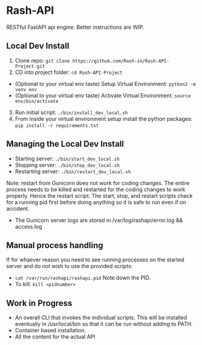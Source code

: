 # Rash-API
RESTful FastAPI api engine. Better instructions are WIP.

## Local Dev Install
1) Clone repo: `git clone https://github.com/Rash-in/Rash-API-Project.git`
2) CD into project folder: `cd Rash-API-Project`
- (Optional to your virtual env taste) Setup Virtual Environment: `python3 -m venv env`
- (Optional to your virtual env taste) Activate Virtual Environment: `source env/bin/activate`
3) Run initial script: `./bin/install_dev_local.sh`
4) From inside your virtual environment setup install the python packages: `pip install -r requirements.txt`

## Managing the Local Dev Install
- Starting server: `./bin/start_dev_local.sh`
- Stopping server: `./bin/stop_dev_local.sh`
- Restarting server: `./bin/restart_dev_local.sh`

Note: restart from Gunicorn does not work for coding changes. The entire process needs to be killed and restarted for the coding changes to work properly. Hence the restart script. The start, stop, and restart scripts check for a running pid first before doing anything so it is safe to run even if on accident.

- The Gunicorn server logs are stored in /var/log/rashapi/error.log && access.log

## Manual process handling
If for whaever reason you need to see running processes on the started server and do not wish to use the provided scripts:
- `cat /var/run/rashapi/rashapi.pid` Note down the PID.
- To kill: `kill <pidnumber>`

## Work in Progress
- An overall CLI that invokes the individual scripts. This will be installed eventually in /usr/local/bin so that it can be run without adding to PATH.
- Container based installation.
- All the content for the actual API